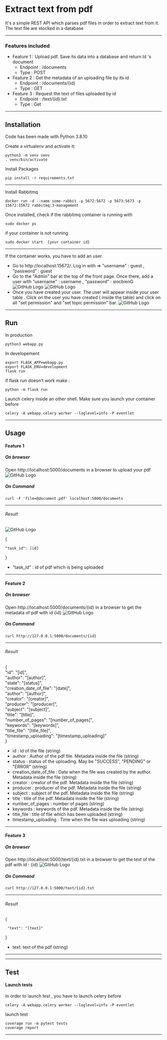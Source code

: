 # Extract text from pdf 

It's a simple REST API which parses pdf files in order to extract text from it.
The text file are stocked in a database

***

### Features included 

 *  Feature 1 :  Upload pdf. Save its data into a database and return Id 's document
      * Endpoint : /documents
      * Type : POST
 *  Feature 2 : Get the metadata of an uploading file by its id  
      * Endpoint : /documents/{id}
      * Type : GET
 *  Feature 3 : Request the text of files uploaded by id
      * Endpoint : /text/{id}.txt
      * Type : Get

***
## Installation 

Code has been made with Python 3.8.10

Create a virtualenv and activate it:

```shell
python3 -m venv venv
. venv/bin/activate
```
Install Packages 

```shell
pip install -r requirements.txt
```
***
Install Rabbitmq 

```shell
docker run -d --name some-rabbit -p 5672:5672 -p 5673:5673 -p 15672:15672 rabbitmq:3-management
```
Once installed, check if the rabbitmq container is running with 

```shell 
sudo docker ps 
```

if your container is not running 

```shell
sudo docker start  {your container id}
```

***

If the container works, you have to add an user.

* Go to http://localhost:15672/. Log in with => "username" : guest , "password" : guest
* Go to the "Admin" bar at the top of the front page. Once there, add a user with "username" : username , "password" : siocbienG 
![GitHub Logo](/images/Rabbit_admin.png) 
![GitHub Logo](/images/add_user.png)
* Once you have created your user. The user will appear inside your user table . Click on the user you have created ( inside the table) and click on all "set permission" and "set topic permission" bar.
![GitHub Logo](/images/set_permissions.png) 

***
## Run 

In production 

```shell
python3 webapp.py
```
In developement 

```shell
export FLASK_APP=webapp.py
export FLASK_ENV=development
flask run
```
if flask run doesn't work make : 

```shell
python -m flask run
```
Launch celery inside an other shell.
Make sure you launch your container before 

```shell
celery -A webapp.celery worker --loglevel=info -P eventlet
```


***
## Usage

#### Feature 1

##### On browser

Open http://localhost:5000/documents in a browser to upload your pdf 
![GitHub Logo](/images/documents.png)

##### On Command 

```shell
curl -F 'file=@document.pdf' localhost:5000/documents
```
***

###### Result 

![GitHub Logo](/images/document_id.png)

{
   
    "task_id": [id]
}
  * "task_id" : id of pdf which is being uploaded 

***
#### Feature 2

##### On browser

Open http://localhost:5000/documents/{id} in a browser to get the metadata of pdf with id {id} 
![GitHub Logo](/images/document_metadata.png)

##### On Command 

```shell
curl http://127.0.0.1:5000/documents/{id}
```
***
###### Result 
{    
     "id": "[id]",  
     "author": "[author]",  
     "state": "[status]",  
     "creation_date_of_file": "[date]",  
     "author": "[author]",  
     "creator": "[creator]",  
     "producer": "[producer]",  
     "subject": "[subject]",  
     "title": "[title]",  
     "number_of_pages": "[number_of_pages]",  
     "keywords": "[keywords]",  
     "title_file": "[title_file]",  
     "timestamp_uploading": "[timestamp_uploading]"  
}

 * id : id of the file (string)
 * author : Author of the pdf file. Metadata inside the file (string)  
 * status : status of the uploading. May be "SUCCESS", "PENDING" or "ERROR" (string)  
 * creation_date_of_file : Date when the file was created by the author. Metadata inside the file (string)  
 * creator : creator of the pdf. Metadata inside the file (string)
 * producer : producer of the pdf. Metadata inside the file (string)
 * subject : subject of the pdf. Metadata inside the file (string)
 * title : title of the pdf. Metadata inside the file (string)
 * number_of_pages : number of pages (string)
 * keywords : keywords of the pdf. Metadata inside the file (string)
 * title_file : title of file which has been uploaded (string)
 * timestamp_uploading : Time when the file was uploading (string)

***
#### Feature 3 

##### On browser

Open http://localhost:5000/text/{id}.txt in a browser to get the text of the pdf with id : {id}
![GitHub Logo](/images/text_id.png)

##### On Command 

```shell
curl http://127.0.0.1:5000/text/{id}.txt
```
***
###### Result 

{

     "text": "[text]"  
      
}

 * text: text of the pdf (string)

***
***
## Test

#### Launch tests 

In order to launch test , you have to launch celery before
```shell
celery -A webapp.celery worker --loglevel=info -P eventlet
```
launch test

```shell
coverage run -m pytest tests
coverage report
```
***

```shell

```